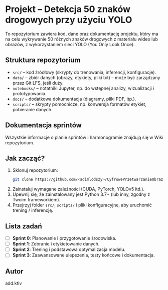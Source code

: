 # Projekt – Detekcja 50 znaków drogowych przy użyciu YOLO

To repozytorium zawiera kod, dane oraz dokumentację projektu, który ma na celu wykrywanie 50 różnych znaków drogowych z materiału wideo lub obrazów, z wykorzystaniem sieci YOLO (You Only Look Once).

## Struktura repozytorium

- `src/` – kod źródłowy (skrypty do trenowania, inferencji, konfiguracje).
- `data/` – zbiór danych (obrazy, etykiety, pliki txt) – może być zarządzany przez Git LFS, jeśli duży.
- `notebooks/` – notatniki Jupyter, np. do wstępnej analizy, wizualizacji i prototypowania.
- `docs/` – dodatkowa dokumentacja (diagramy, pliki PDF, itp.).
- `scripts/` – skrypty pomocnicze, np. konwersja formatów etykiet, pobieranie danych.

## Dokumentacja sprintów

Wszystkie informacje o planie sprintów i harmonogramie znajdują się w Wiki repozytorium.

## Jak zacząć?

1. Sklonuj repozytorium:
   ```bash
   git clone https://github.com/<adimlodszy>/CyfrowePrzetwarzanieObrazu.git
   ```
2. Zainstaluj wymagane zależności (CUDA, PyTorch, YOLOv5 itd.).
3. Upewnij się, że zainstalowany jest Python 3.7+ (lub inny, zgodny z Twoim frameworkiem).
4. Przejrzyj folder `src/`, `scripts/` i pliki konfiguracyjne, aby uruchomić trening / inferencję.

## Lista zadań

- [ ] **Sprint 0**: Planowanie i przygotowanie środowiska.
- [ ] **Sprint 1**: Zebranie i etykietowanie danych.
- [ ] **Sprint 2**: Trening i podstawowa optymalizacja modelu.
- [ ] **Sprint 3**: Zaawansowane ulepszenia, testy końcowe i dokumentacja.

## Autor

add.ktiv